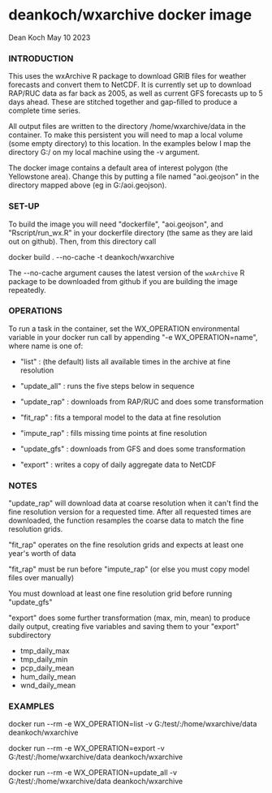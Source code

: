 # deankoch/wxarchive docker image
Dean Koch
May 10 2023

### INTRODUCTION

This uses the wxArchive R package to download GRIB files for weather forecasts and convert them to
NetCDF. It is currently set up to download RAP/RUC data as far back as 2005, as well as current
GFS forecasts up to 5 days ahead. These are stitched together and gap-filled to produce a complete
time series.

All output files are written to the directory /home/wxarchive/data in the container. To make this
persistent you will need to map a local volume (some empty directory) to this location. In the
examples below I map the directory G:/ on my local machine using the -v argument.

The docker image contains a default area of interest polygon (the Yellowstone area). Change this
by putting a file named "aoi.geojson" in the directory mapped above (eg in G:/aoi.geojson).

### SET-UP

To build the image you will need "dockerfile", "aoi.geojson", and "Rscript/run_wx.R" in your
dockerfile directory (the same as they are laid out on github). Then, from this directory call

docker build . --no-cache -t deankoch/wxarchive

The --no-cache argument causes the latest version of the `wxArchive` R package to be
downloaded from github if you are building the image repeatedly. 

### OPERATIONS

To run a task in the container, set the WX_OPERATION environmental variable in your docker run call
by appending "-e WX_OPERATION=name", where name is one of:

* "list"           : (the default) lists all available times in the archive at fine resolution
* "update_all"     : runs the five steps below in sequence

* "update_rap"     : downloads from RAP/RUC and does some transformation
* "fit_rap"        : fits a temporal model to the data at fine resolution
* "impute_rap"     : fills missing time points at fine resolution
* "update_gfs"     : downloads from GFS and does some transformation
* "export"         : writes a copy of daily aggregate data to NetCDF


### NOTES

"update_rap" will download data at coarse resolution when it can't find the fine resolution
version for a requested time. After all requested times are downloaded, the function resamples
the coarse data to match the fine resolution grids.

"fit_rap" operates on the fine resolution grids and expects at least one year's worth of data

"fit_rap" must be run before "impute_rap" (or else you must copy model files over manually)

You must download at least one fine resolution grid before running "update_gfs"

"export" does some further transformation (max, min, mean) to produce daily output, creating
five variables and saving them to your "export" subdirectory

* tmp_daily_max
* tmp_daily_min
* pcp_daily_mean
* hum_daily_mean
* wnd_daily_mean


### EXAMPLES

docker run --rm -e WX_OPERATION=list -v G:/test/:/home/wxarchive/data deankoch/wxarchive

docker run --rm -e WX_OPERATION=export -v G:/test/:/home/wxarchive/data deankoch/wxarchive

docker run --rm -e WX_OPERATION=update_all -v G:/test/:/home/wxarchive/data deankoch/wxarchive
